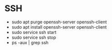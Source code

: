 # SSH

- sudo apt purge openssh-server openssh-client
- sudo apt install openssh-server openssh-client
- sudo service ssh start
- sudo service ssh stop
- ps -aux | grep ssh
